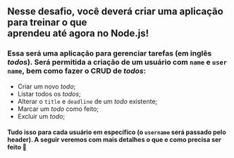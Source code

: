 ## Nesse desafio, você deverá criar uma aplicação para treinar o que aprendeu até agora no Node.js!

### Essa será uma aplicação para gerenciar tarefas (em inglês _todos_). Será permitida a criação de um usuário com `name` e `username`, bem como fazer o CRUD de *todos*:

- Criar um novo _todo_;
- Listar todos os _todos_;
- Alterar o `title` e `deadline` de um _todo_ existente;
- Marcar um _todo_ como feito;
- Excluir um _todo_;

#### Tudo isso para cada usuário em específico (o `username` será passado pelo header). A seguir veremos com mais detalhes o que e como precisa ser feito 🚀
